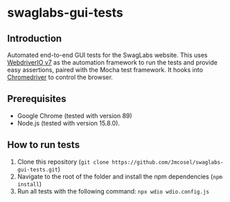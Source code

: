 # swaglabs-gui-tests

## Introduction

Automated end-to-end GUI tests for the SwagLabs website. This uses [WebdriverIO v7](https://webdriver.io) as the automation framework to run the tests and provide easy assertions, paired with the Mocha test framework. It hooks into [Chromedriver](https://chromedriver.chromium.org) to control the browser.

## Prerequisites

- Google Chrome (tested with version 89)
- Node.js (tested with version 15.8.0).

## How to run tests

1. Clone this repository (`git clone https://github.com/Jmcosel/swaglabs-gui-tests.git`)
2. Navigate to the root of the folder and install the npm dependencies (`npm install`)
3. Run all tests with the following command: `npx wdio wdio.config.js`

